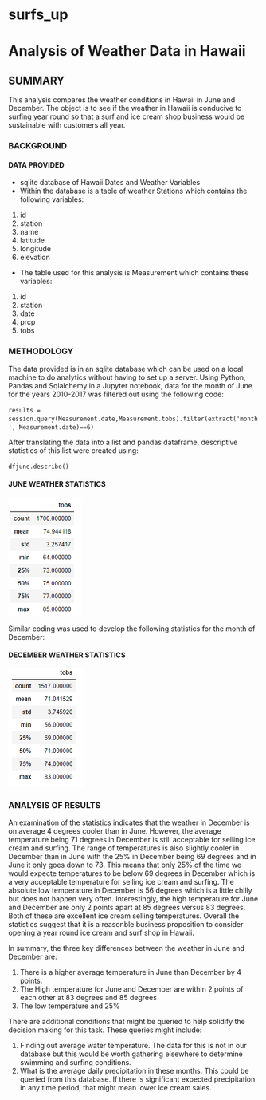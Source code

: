 # surfs_up
# Analysis of Weather Data in Hawaii
## SUMMARY
This analysis compares the weather conditions in Hawaii in June and December.  The object is to see if the weather in Hawaii is conducive to surfing year round so that a surf and ice cream shop business would be sustainable with customers all year. 
###  BACKGROUND  


#### DATA PROVIDED  
- sqlite database of Hawaii Dates and Weather Variables
- Within the database is a table of weather Stations which contains the following variables:
1. id
2. station
3. name
4. latitude
5. longitude
6. elevation
- The table used for this analysis is Measurement which contains these variables:  
1. id
2. station
3. date
4. prcp  
5. tobs


  
### METHODOLOGY

The data provided is in an sqlite database which can be used on a local machine to do analytics without having to set up a server.  Using Python, Pandas and Sqlalchemy in a Jupyter notebook, data for the month of June for the years 2010-2017 was filtered out using the following code:
  
  `results = session.query(Measurement.date,Measurement.tobs).filter(extract('month', Measurement.date)==6)`
  
After translating the data into a list and pandas dataframe, descriptive statistics of this list were created using:
  
`dfjune.describe()`
  
#### JUNE WEATHER STATISTICS 
![](https://github.com/xactuary/surfs_up/blob/main/Resources/June_stats.PNG)  
  
Similar coding was used to develop the following statistics for the month of December:
  
#### DECEMBER WEATHER STATISTICS
![](https://github.com/xactuary/surfs_up/blob/main/Resources/Dec_stats.PNG)
  
### ANALYSIS OF RESULTS
An examination of the statistics indicates that the weather in December is on average 4 degrees cooler than in June.  However, the average temperature being 71 degrees in December is still acceptable for selling ice cream and surfing.  The range of temperatures is also slightly cooler in December than in June with the 25% in December being 69 degrees and in June it only goes down to 73. This means that only 25% of the time we would expecte temperatures to be below 69 degrees in December which is a very acceptable temperature for selling ice cream and surfing.  The absolute low temperature in December is 56 degrees which is a little chilly but does not happen very often.  Interestingly, the high temperature for June and December are only 2 points apart at 85 degrees versus 83 degrees.  Both of these are excellent ice cream selling temperatures.  Overall the statistics suggest that it is a reasonble business proposition to consider opening a year round ice cream and surf shop in Hawaii.  
  
In summary, the three key differences between the weather in June and December are:
1.  There is a higher average temperature in June than December by 4 points.
2.  The High temperature for June and December are within 2 points of each other at 83 degrees and 85 degrees
3.  The low temperature and 25% 
  
There are additional conditions that might be queried to help solidify the decision making for this task.  These queries might include:
  
  1.  Finding out average water temperature.  The data for this is not in our database but this would be worth gathering elsewhere to determine swimming and surfing conditions.
  2.  What is the average daily precipitation in these months.  This could be queried from this database.  If there is significant expected precipitation in any time period, that might mean lower ice cream sales.  
 

  
